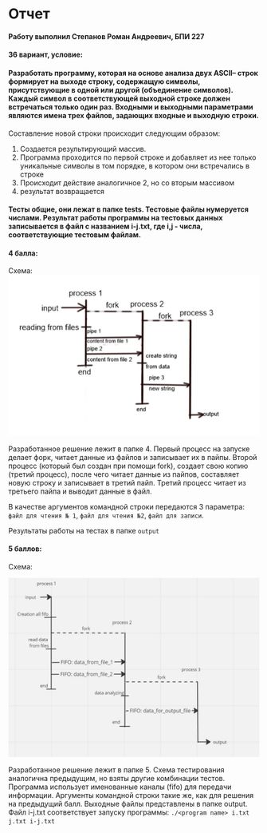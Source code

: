 # Отчет

#### Работу выполнил Степанов Роман Андреевич, БПИ 227

#### 36 вариант, условие:

#### Разработать программу, которая на основе анализа двух ASCII– строк формирует на выходе строку, содержащую символы, присутствующие в одной или другой (объединение символов). Каждый символ в соответствующей выходной строке должен встречаться только один раз. Входными и выходными параметрами являются имена трех файлов, задающих входные и выходную строки.



Составление новой строки происходит следующим образом: 

1. Создается результирующий массив.
2. Программа проходится по первой строке и добавляет из нее только уникальные символы в том порядке, в котором они встречались в строке
3. Происходит действие аналогичное 2, но со вторым массивом
4. результат возвращается



#### Тесты общие, они лежат в папке tests. Тестовые файлы нумеруется числами. Результат работы программы на тестовых данных записывается в файл с названием i-j.txt, где i,j - числа, соответствующие тестовым файлам.



#### 4 балла: 

Схема: ![](4.jpg)

Разработанное решение лежит в папке 4. Первый процесс на запуске делает форк,  читает данные из файлов и записывает их в пайпы. Второй процесс (который был создан при помощи fork), создает свою копию (третий процесс), после чего читает данные из пайпов, составляет новую строку и записывает в третий пайп. Третий процесс читает из третьего пайпа и выводит данные в файл. 

В качестве аргументов командной строки передаются 3 параметра: `файл для чтения № 1`, `файл для чтения №2`, `файл для записи`.   

Результаты работы на тестах в папке `output`



#### 5 баллов:

Схема: 

![5.jpg](5.jpg)

Разработанное решение лежит в папке 5. Схема тестирования аналогична предыдущим, но взяты другие комбинации тестов. Программа использует именованные каналы (fifo) для передачи информации. Аргументы командной строки такие же, как для решения на предыдущий балл. Выходные файлы представлены в папке output. Файл i-j.txt соответствует запуску программы: `./<program name> i.txt j.txt i-j.txt`

